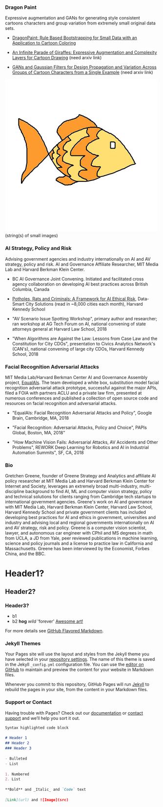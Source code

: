 ### Dragon Paint
Expressive augmentation and GANs for generating style consistent cartoons characters and group variation from extremely small original data sets.

- [DragonPaint: Rule Based Bootstrapping for Small Data with an Application to Cartoon Coloring](https://www.papis.io/proceedings)

- [An Infinite Parade of Giraffes: Expressive Augmentation and Complexity Layers for Cartoon Drawing](https://www.kgretchengreene.com/) (need arxiv link)

- [GANs and Gaussian Filters for Design Propagation and Variation Across Groups of Cartoon Characters from a Single Example](https://www.kgretchengreene.com/) (need arxiv link)

![Image](./FishC.png) (string(s) of small images)

### AI Strategy, Policy and Risk
Advising government agencies and industry internationally on AI and AV strategy, policy and risk. AI and Governance Affiliate Researcher, MIT Media Lab and Harvard Berkman Klein Center.  

- BC AI Governance Joint Convening. Initiated and facilitated cross agency collaboration on developing AI best practices across British Columbia, Canada

- [Potholes, Rats and Criminals: A Framework for AI Ethical Risk](https://datasmart.ash.harvard.edu/news/article/potholes-rats-and-criminals), Data-Smart City Solutions (read in ~8,000 cities each month), Harvard Kennedy School

- "AV Scenario Issue Spotting Workshop", primary author and researcher; ran workshop at AG Tech Forum on AI, national convening of state attorneys general at Harvard Law School, 2018

- "When Algorithms are Against the Law: Lessons from Case Law and the Constitution for City CDOs", presentation to Civics Analytics Network's (CAN's), national convening of large city CDOs, Harvard Kennedy School, 2018 

### Facial Recognition Adversarial Attacks
MIT Media Lab/Harvard Berkman Center AI and Governance Assembly project, [EqualAIs](http://equalais.media.mit.edu/). The team developed a white box, substitution model facial recognition adversarial attack prototype, successful against the major APIs, filed a FOIA with partners ACLU and a private law firm, presented at numerous conferences and published a collection of open source code and resources on facial recognition and adversarial attacks.

- "EqualAIs: Facial Recognition Adversarial Attacks and Policy", Google Brain, Cambridge, MA, 2018

- "Facial Recognition: Adversarial Attacks, Policy and Choice", PAPIs Global, Boston, MA, 2018"

- "How Machine Vision Fails: Adversarial Attacks, AV Accidents and Other Problems", REWORK Deep Learning for Robotics and AI in Industrial Automation Summits", SF, CA, 2018

### Bio
Gretchen Greene, founder of Greene Strategy and Analytics and affiliate AI policy researcher at MIT Media Lab and Harvard Berkman Klein Center for Internet and Society, leverages an extremely broad multi-industry, multi-discipline background to find AI, ML and computer vision strategy, policy and technical solutions for clients ranging from Cambridge tech startups to international government agencies. Greene's work on AI and governance with MIT Media Lab, Harvard Berkman Klein Center, Harvard Law School, Harvard Kennedy School and private government clients has included developing best practices for AI and ethics in government, universities and industry and advising local and regional governments internationally on AI and AV strategy, risk and policy. Greene is a computer vision scientist, lawyer, and autonomous car engineer with CPhil and MS degrees in math from UCLA, a JD from Yale, peer reviewed publications in machine learning, science and policy journals and a license to practice law in California and Massachusetts. Greene has been interviewed by the Economist, Forbes China, and the BBC.





# Header1? 
## Header2? 
### Header3?
- b1
- b2
**hog** _wild_ 'forever'
[Awesome art!](https://www.kgretchengreene.com/)

For more details see [GitHub Flavored Markdown](https://guides.github.com/features/mastering-markdown/).

### Jekyll Themes

Your Pages site will use the layout and styles from the Jekyll theme you have selected in your [repository settings](https://github.com/kggreene/kggreene.github.io/settings). The name of this theme is saved in the Jekyll `_config.yml` configuration file.
You can use the [editor on GitHub](https://github.com/kggreene/kggreene.github.io/edit/master/README.md) to maintain and preview the content for your website in Markdown files.

Whenever you commit to this repository, GitHub Pages will run [Jekyll](https://jekyllrb.com/) to rebuild the pages in your site, from the content in your Markdown files.

### Support or Contact

Having trouble with Pages? Check out our [documentation](https://help.github.com/categories/github-pages-basics/) or [contact support](https://github.com/contact) and we’ll help you sort it out.
```markdown
Syntax highlighted code block

# Header 1
## Header 2
### Header 3

- Bulleted
- List

1. Numbered
2. List

**Bold** and _Italic_ and `Code` text

[Link](url) and ![Image](src)
```
